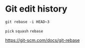 # Git edit history

`git rebase -i HEAD~3`

`pick`
`squash`
`rebase`

https://git-scm.com/docs/git-rebase
